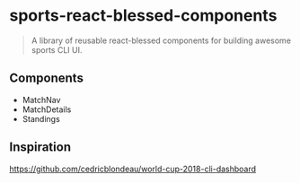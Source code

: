 # sports-react-blessed-components

> A library of reusable react-blessed components for building awesome sports CLI UI.

## Components

- MatchNav
- MatchDetails
- Standings

## Inspiration

https://github.com/cedricblondeau/world-cup-2018-cli-dashboard
